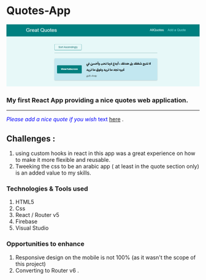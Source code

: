 # Quotes-App

![ScreenShot](/public/SCREENSHOT.png)

### My first React App providing a nice quotes web application.

---
<span style="color:blue"> *Please add a nice quote if you wish* text
 [here](https://yosefquotes.netlify.app/all-quotes)
</span>.


## Challenges :

1. using custom hooks in react in this app was a great experience on how to make it more flexible and reusable.
2. Tweeking the css to be an arabic app ( at least in the quote section only) is an added value to my skills.

### Technologies & Tools used

1. HTML5
2. Css
3. React / Router v5
4. Firebase
5. Visual Studio

### Opportunities to enhance

1. Responsive design on the mobile is not 100% (as it wasn't the scope of this project)
2. Converting to Router v6 .
